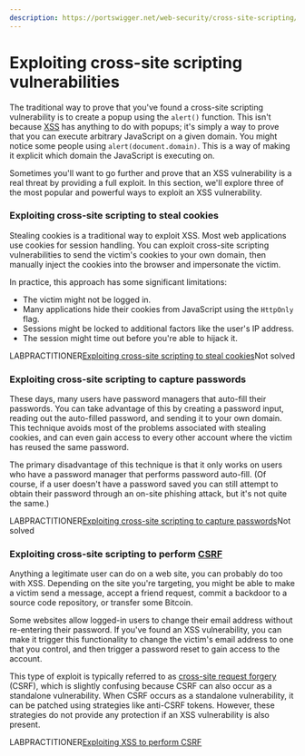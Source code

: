 ```yaml
---
description: https://portswigger.net/web-security/cross-site-scripting/exploiting
---
```


# Exploiting cross-site scripting vulnerabilities

The traditional way to prove that you've found a cross-site scripting vulnerability is to create a popup using the `alert()` function. This isn't because [XSS](https://portswigger.net/web-security/cross-site-scripting) has anything to do with popups; it's simply a way to prove that you can execute arbitrary JavaScript on a given domain. You might notice some people using `alert(document.domain)`. This is a way of making it explicit which domain the JavaScript is executing on.

Sometimes you'll want to go further and prove that an XSS vulnerability is a real threat by providing a full exploit. In this section, we'll explore three of the most popular and powerful ways to exploit an XSS vulnerability.

### Exploiting cross-site scripting to steal cookies <a href="#exploiting-cross-site-scripting-to-steal-cookies" id="exploiting-cross-site-scripting-to-steal-cookies"></a>

Stealing cookies is a traditional way to exploit XSS. Most web applications use cookies for session handling. You can exploit cross-site scripting vulnerabilities to send the victim's cookies to your own domain, then manually inject the cookies into the browser and impersonate the victim.

In practice, this approach has some significant limitations:

* The victim might not be logged in.
* Many applications hide their cookies from JavaScript using the `HttpOnly` flag.
* Sessions might be locked to additional factors like the user's IP address.
* The session might time out before you're able to hijack it.

LABPRACTITIONER[Exploiting cross-site scripting to steal cookies](https://portswigger.net/web-security/cross-site-scripting/exploiting/lab-stealing-cookies)Not solved

### Exploiting cross-site scripting to capture passwords <a href="#exploiting-cross-site-scripting-to-capture-passwords" id="exploiting-cross-site-scripting-to-capture-passwords"></a>

These days, many users have password managers that auto-fill their passwords. You can take advantage of this by creating a password input, reading out the auto-filled password, and sending it to your own domain. This technique avoids most of the problems associated with stealing cookies, and can even gain access to every other account where the victim has reused the same password.

The primary disadvantage of this technique is that it only works on users who have a password manager that performs password auto-fill. (Of course, if a user doesn't have a password saved you can still attempt to obtain their password through an on-site phishing attack, but it's not quite the same.)

LABPRACTITIONER[Exploiting cross-site scripting to capture passwords](https://portswigger.net/web-security/cross-site-scripting/exploiting/lab-capturing-passwords)Not solved

### Exploiting cross-site scripting to perform [CSRF](https://portswigger.net/web-security/csrf) <a href="#exploiting-cross-site-scripting-to-perform-csrf" id="exploiting-cross-site-scripting-to-perform-csrf"></a>

Anything a legitimate user can do on a web site, you can probably do too with XSS. Depending on the site you're targeting, you might be able to make a victim send a message, accept a friend request, commit a backdoor to a source code repository, or transfer some Bitcoin.

Some websites allow logged-in users to change their email address without re-entering their password. If you've found an XSS vulnerability, you can make it trigger this functionality to change the victim's email address to one that you control, and then trigger a password reset to gain access to the account.

This type of exploit is typically referred to as [cross-site request forgery](https://portswigger.net/web-security/csrf) (CSRF), which is slightly confusing because CSRF can also occur as a standalone vulnerability. When CSRF occurs as a standalone vulnerability, it can be patched using strategies like anti-CSRF tokens. However, these strategies do not provide any protection if an XSS vulnerability is also present.

LABPRACTITIONER[Exploiting XSS to perform CSRF](https://portswigger.net/web-security/cross-site-scripting/exploiting/lab-perform-csrf)
